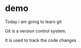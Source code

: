 # demo

Today i am going to learn git

Git is a version control system.

It is used to track the code changes
